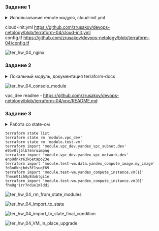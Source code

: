 ### Задание 1
<details>
<summary>Использование remote модуля, cloud-init.yml</summary>
1. Возьмите из [демонстрации к лекции готовый код](https://github.com/netology-code/ter-homeworks/tree/main/04/demonstration1) для создания ВМ с помощью remote-модуля.
2. Создайте одну ВМ, используя этот модуль. В файле cloud-init.yml необходимо использовать переменную для ssh-ключа вместо хардкода. Передайте ssh-ключ в функцию template_file в блоке vars ={} .
Воспользуйтесь [**примером**](https://grantorchard.com/dynamic-cloudinit-content-with-terraform-file-templates/). Обратите внимание, что ssh-authorized-keys принимает в себя список, а не строку.
3. Добавьте в файл cloud-init.yml установку nginx.
4. Предоставьте скриншот подключения к консоли и вывод команды ```sudo nginx -t```.
</details>

cloud-init.yml https://github.com/zrusakov/devops-netology/blob/terraform-04/cloud-init.yml </br>
config.tf https://github.com/zrusakov/devops-netology/blob/terraform-04/config.tf

![ter_hw_04_nginx](https://github.com/zrusakov/devops-netology/assets/89297920/f98dc5b9-3f1a-43b6-a0cb-f07baeb94083)

### Задание 2

<details>
<summary>Локальный модуль, документация terraform-docs</summary>
1. Напишите локальный модуль vpc, который будет создавать 2 ресурса: **одну** сеть и **одну** подсеть в зоне, объявленной при вызове модуля, например: ```ru-central1-a```.
2. Вы должны передать в модуль переменные с названием сети, zone и v4_cidr_blocks.
3. Модуль должен возвращать в root module с помощью output информацию о yandex_vpc_subnet. Пришлите скриншот информации из terraform console о своем модуле. Пример: > module.vpc_dev  
4. Замените ресурсы yandex_vpc_network и yandex_vpc_subnet созданным модулем. Не забудьте передать необходимые параметры сети из модуля vpc в модуль с виртуальной машиной.
5. Откройте terraform console и предоставьте скриншот содержимого модуля. Пример: > module.vpc_dev.
6. Сгенерируйте документацию к модулю с помощью terraform-docs.    
</details>

![ter_hw_04_console_module](https://github.com/zrusakov/devops-netology/assets/89297920/5a070b7e-6eb6-492f-a868-b16b1038af85)

vpc_dev readme - https://github.com/zrusakov/devops-netology/blob/terraform-04/vpc/README.md

### Задание 3

<details>
<summary>Работа со state-ом</summary>
1. Выведите список ресурсов в стейте.
2. Полностью удалите из стейта модуль vpc.
3. Полностью удалите из стейта модуль vm.
4. Импортируйте всё обратно. Проверьте terraform plan. Изменений быть не должно.
Приложите список выполненных команд и скриншоты процессы. 
</details>

```
terraform state list
terraform state rm 'module.vpc_dev'
terraform state rm 'module.test-vm'
terraform import 'module.vpc_dev.yandex_vpc_subnet.dev' e9bv0lj5lb7enruimpnq
terraform import 'module.vpc_dev.yandex_vpc_network.dev' enp8dnkr63k6et9po23e
terraform import 'module.test-vm.data.yandex_compute_image.my_image' fd8o6khjbdv3f1suqf69
terraform import 'module.test-vm.yandex_compute_instance.vm[1]' fhmsn01ih8p8dobtgi1e
terraform import 'module.test-vm.yandex_compute_instance.vm[0]' fhm8grirr7ndue1mlddi
```
![ter_hw_04_rm_from_state_modules](https://github.com/zrusakov/devops-netology/assets/89297920/130f1c8b-8418-441b-9275-0dde1ce5792b)

![ter_hw_04_import_to_state](https://github.com/zrusakov/devops-netology/assets/89297920/aa23ee29-f164-4b54-a9cb-f3c404caa27c)

![ter_hw_04_import_to_state_final_condition](https://github.com/zrusakov/devops-netology/assets/89297920/5f481f0f-c2ec-4b8b-abef-3f83908db3ec)

![ter_hw_04_VM_in_place_upgrade](https://github.com/zrusakov/devops-netology/assets/89297920/9a0eb82f-1591-459a-afce-a0385d88b321)

